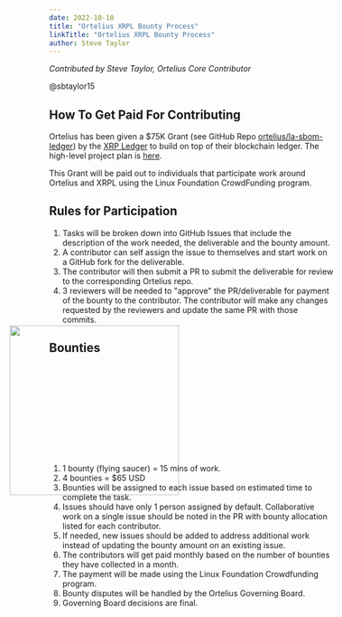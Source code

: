 ```yaml
---
date: 2022-10-10
title: "Ortelius XRPL Bounty Process"
linkTitle: "Ortelius XRPL Bounty Process"
author: Steve Taylor
---
```


*Contributed by Steve Taylor, Ortelius Core Contributor* 

@sbtaylor15


## How To Get Paid For Contributing

Ortelius has been given a $75K Grant (see GitHub Repo [ortelius/la-sbom-ledger](https://github.com/ortelius/la-sbom-ledger)) by the [XRP Ledger](https://xrplgrants.org/) to build on top of their blockchain ledger.  The high-level project plan is [here](https://docs.google.com/spreadsheets/d/1YaNd-tEnwl3vFVyx_CGAEK1uEcJyvzB4zOYY7uAN6Ko/edit?usp=sharing).

This Grant will be paid out to individuals that participate work around Ortelius and XRPL using the Linux Foundation CrowdFunding program.

## Rules for Participation

1. Tasks will be broken down into GitHub Issues that include the description of the work needed, the deliverable and the bounty amount.
2. A contributor can self assign the issue to themselves and start work on a GitHub fork for the deliverable.
3. The contributor will then submit a PR to submit the deliverable for review to the corresponding Ortelius repo.
4. 3 reviewers will be needed to "approve" the PR/deliverable for payment of the bounty to the contributor.  The contributor will make any changes requested by the reviewers and update the same PR with those commits.

## Bounties

<img src="/images/flying-saucer.svg" style="width:300px;height:300px;margin:-70px;">

1. 1 bounty (flying saucer) = 15 mins of work.
2. 4 bounties = $65 USD
3. Bounties will be assigned to each issue based on estimated time to complete the task.
4. Issues should have only 1 person assigned by default.  Collaborative work on a single issue should be noted in the PR with bounty allocation listed for each contributor.
5. If needed, new issues should be added to address additional work instead of updating the bounty amount on an existing issue.
6. The contributors will get paid monthly based on the number of bounties they have collected in a month.  
7. The payment will be made using the Linux Foundation Crowdfunding program.
8. Bounty disputes will be handled by the Ortelius Governing Board.
9. Governing Board decisions are final.
